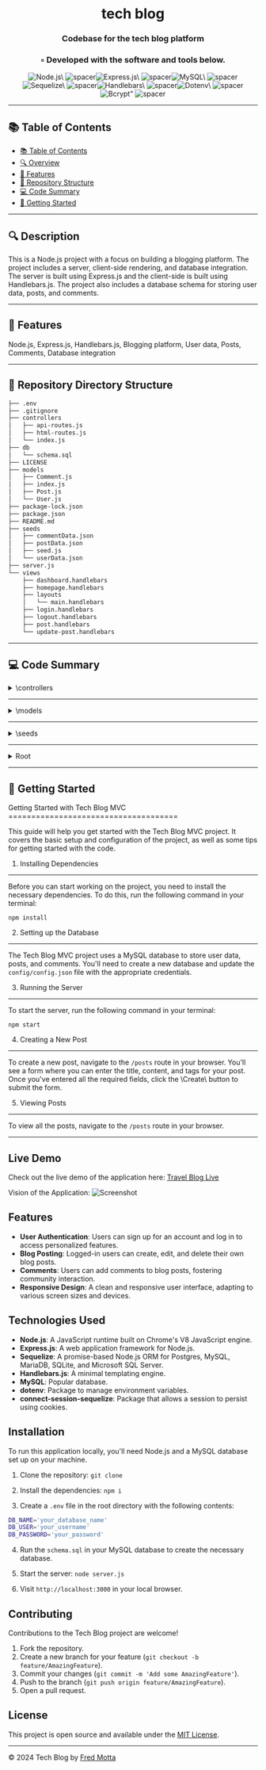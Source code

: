 
  <div align="center">
  <h1 align="center">tech blog</h1>
  <h3>Codebase for the tech blog platform</h3>
  <h3>◦ Developed with the software and tools below.</h3>
  <p align="center"><img src="https://img.shields.io/badge/-Node.js-004E89?logo=Node.js&style=social" alt='Node.js\' />
<img src="https://via.placeholder.com/1/0000/00000000" alt="spacer" /><img src="https://img.shields.io/badge/-Express.js-004E89?logo=Express.js&style=social" alt='Express.js\' />
<img src="https://via.placeholder.com/1/0000/00000000" alt="spacer" /><img src="https://img.shields.io/badge/-MySQL-004E89?logo=MySQL&style=social" alt='MySQL\' />
<img src="https://via.placeholder.com/1/0000/00000000" alt="spacer" /><img src="https://img.shields.io/badge/-Sequelize-004E89?logo=Sequelize&style=social" alt='Sequelize\' />
<img src="https://via.placeholder.com/1/0000/00000000" alt="spacer" /><img src="https://img.shields.io/badge/-Handlebars-004E89?logo=Handlebars&style=social" alt='Handlebars\' />
<img src="https://via.placeholder.com/1/0000/00000000" alt="spacer" /><img src="https://img.shields.io/badge/-Dotenv-004E89?logo=Dotenv&style=social" alt='Dotenv\' />
<img src="https://via.placeholder.com/1/0000/00000000" alt="spacer" /><img src="https://img.shields.io/badge/-Bcrypt-004E89?logo=Bcrypt&style=social" alt='Bcrypt"' />
<img src="https://via.placeholder.com/1/0000/00000000" alt="spacer" />
  </p>
  </div>
  
  ---
  ## 📚 Table of Contents
  - [📚 Table of Contents](#-table-of-contents)
  - [🔍 Overview](#-overview)
  - [🌟 Features](#-features)
  - [📁 Repository Structure](#-repository-structure)
  - [💻 Code Summary](#-code-summary)
  - [🚀 Getting Started](#-getting-started)
  
  ---
  
  
  ## 🔍 Description

 This is a Node.js project with a focus on building a blogging platform. The project includes a server, client-side rendering, and database integration. The server is built using Express.js and the client-side is built using Handlebars.js. The project also includes a database schema for storing user data, posts, and comments.

---

## 🌟 Features

 Node.js, Express.js, Handlebars.js, Blogging platform, User data, Posts, Comments, Database integration

---

## 📁 Repository Directory Structure

```bash
├── .env
├── .gitignore
├── controllers
│   ├── api-routes.js
│   ├── html-routes.js
│   └── index.js
├── db
│   └── schema.sql
├── LICENSE
├── models
│   ├── Comment.js
│   ├── index.js
│   ├── Post.js
│   └── User.js
├── package-lock.json
├── package.json
├── README.md
├── seeds
│   ├── commentData.json
│   ├── postData.json
│   ├── seed.js
│   └── userData.json
├── server.js
└── views
    ├── dashboard.handlebars
    ├── homepage.handlebars
    ├── layouts
    │   └── main.handlebars
    ├── login.handlebars
    ├── logout.handlebars
    ├── post.handlebars
    └── update-post.handlebars

```

---

## 💻 Code Summary

<details><summary>\controllers</summary>

| File | Summary |
| ---- | ------- |
| api-routes.js |  The code defines a router for an Express.js application that handles various HTTP requests and interacts with the Sequelize ORM to perform CRUD (create, read, update, delete) operations on models. |
| html-routes.js |  The code defines an Express.js router that handles requests for a social media platform, including rendering homepage, dashboard, individual post pages, and login/logout functionality. |
| index.js |  The code defines an Express.js router and imports two sets of routes, then uses them in the order they were imported, exporting the router for use in the application. |

</details>

---

<details><summary>\models</summary>

| File | Summary |
| ---- | ------- |
| Comment.js |  The code defines a Sequelize model for a Comment table, with columns for an ID, content, creator (a username), date created, and post ID (a foreign key referencing the ID of a related Post table). |
| index.js |  The code defines associations between three models (User, Post, and Comment) using Sequelize's ORM. Specifically, it establishes a one-to-many relationship between User and Post, with the foreign key being the username, and another one-to-many relationship between Post and Comment, with the foreign key being the post id. |
| Post.js |  The code defines a Post model in Sequelize, which represents a table in a database. The model has several columns, including an ID column, a title column, a content column, a creator column (which is a foreign key referencing the username of a user), and a date created column. The model also specifies that it should be connected to a database using the sequelize object from the connection.js file. |
| User.js |  The code defines a User model in Sequelize, which represents a user entity with an ID, username, and password. The model has a custom checkPassword method that uses bcrypt to compare the provided login password with the hashed password stored in the database. The model also has a beforeCreate hook that hashes the password before creating a new user. |

</details>

---

<details><summary>\seeds</summary>

| File | Summary |
| ---- | ------- |
| seed.js |  The code imports Sequelize, models, and data from JSON files, and then seeds the database with the data using the bulkCreate method. |

</details>

---

<details><summary>Root</summary>

| File | Summary |
| ---- | ------- |
| server.js |  The code initializes an Express.js server, sets up session and cookie management with Sequelize, and defines middleware for checking if a user is logged in or authenticated via a session store. |

</details>

---

## 🚀 Getting Started

 Getting Started with Tech Blog MVC<br>=====================================

This guide will help you get started with the Tech Blog MVC project. It covers the basic setup and configuration of the project, as well as some tips for getting started with the code.

1. Installing Dependencies
---------------------------

Before you can start working on the project, you need to install the necessary dependencies. To do this, run the following command in your terminal:
```
npm install
```
2. Setting up the Database
--------------------------

The Tech Blog MVC project uses a MySQL database to store user data, posts, and comments. You'll need to create a new database and update the `config/config.json` file with the appropriate credentials.

3. Running the Server
----------------------

To start the server, run the following command in your terminal:
```
npm start
```
4. Creating a New Post
-----------------------

To create a new post, navigate to the `/posts` route in your browser. You'll see a form where you can enter the title, content, and tags for your post. Once you've entered all the required fields, click the \Create\ button to submit the form.

5. Viewing Posts
-----------------

To view all the posts, navigate to the `/posts` route in your browser.

---
## Live Demo

Check out the live demo of the application here: [Travel Blog Live](https://tech-blog-mvc-express-8bd9dcae84c7.herokuapp.com/)

Vision of the Application: ![Screenshot](public/img/Screenshot_tech_blog.png)

## Features

- **User Authentication**: Users can sign up for an account and log in to access personalized features.
- **Blog Posting**: Logged-in users can create, edit, and delete their own blog posts.
- **Comments**: Users can add comments to blog posts, fostering community interaction.
- **Responsive Design**: A clean and responsive user interface, adapting to various screen sizes and devices.

## Technologies Used

- **Node.js**: A JavaScript runtime built on Chrome's V8 JavaScript engine.
- **Express.js**: A web application framework for Node.js.
- **Sequelize**: A promise-based Node.js ORM for Postgres, MySQL, MariaDB, SQLite, and Microsoft SQL Server.
- **Handlebars.js**: A minimal templating engine.
- **MySQL**: Popular database.
- **dotenv**: Package to manage environment variables.
- **connect-session-sequelize**: Package that allows a session to persist using cookies.

## Installation

To run this application locally, you'll need Node.js and a MySQL database set up on your machine.

1. Clone the repository: ```git clone```

2. Install the dependencies: ```npm i```

3. Create a `.env` file in the root directory with the following contents:
```bash
DB_NAME='your_database_name'
DB_USER='your_username'
DB_PASSWORD='your_password'
```
4. Run the ```schema.sql``` in your MySQL database to create the necessary database.

5. Start the server: ```node server.js```

6. Visit ```http://localhost:3000``` in your local browser.

## Contributing

Contributions to the Tech Blog project are welcome!

1. Fork the repository.
2. Create a new branch for your feature (```git checkout -b feature/AmazingFeature```).
3. Commit your changes (```git commit -m 'Add some AmazingFeature'```).
4. Push to the branch (```git push origin feature/AmazingFeature```).
5. Open a pull request.


## License

This project is open source and available under the [MIT License](LICENSE).

---

© 2024 Tech Blog by [Fred Motta](https://github.com/fredm23579)

